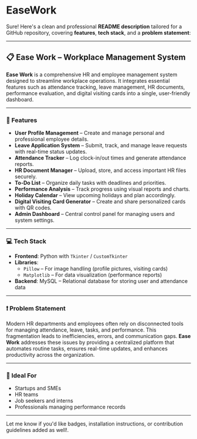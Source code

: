 # EaseWork
Sure! Here's a clean and professional **README description** tailored for a GitHub repository, covering **features**, **tech stack**, and a **problem statement**:

---

## 📋 Ease Work – Workplace Management System

**Ease Work** is a comprehensive HR and employee management system designed to streamline workplace operations. It integrates essential features such as attendance tracking, leave management, HR documents, performance evaluation, and digital visiting cards into a single, user-friendly dashboard.

---

### 🚀 Features

- **User Profile Management** – Create and manage personal and professional employee details.
- **Leave Application System** – Submit, track, and manage leave requests with real-time status updates.
- **Attendance Tracker** – Log clock-in/out times and generate attendance reports.
- **HR Document Manager** – Upload, store, and access important HR files securely.
- **To-Do List** – Organize daily tasks with deadlines and priorities.
- **Performance Analysis** – Track progress using visual reports and charts.
- **Holiday Calendar** – View upcoming holidays and plan accordingly.
- **Digital Visiting Card Generator** – Create and share personalized cards with QR codes.
- **Admin Dashboard** – Central control panel for managing users and system settings.

---

### 💻 Tech Stack

- **Frontend**: Python with `Tkinter` / `CustomTkinter`  
- **Libraries**:
  - `Pillow` – For image handling (profile pictures, visiting cards)
  - `Matplotlib` – For data visualization (performance reports)
- **Backend**: MySQL – Relational database for storing user and attendance data

---

### ❗ Problem Statement

Modern HR departments and employees often rely on disconnected tools for managing attendance, leave, tasks, and performance. This fragmentation leads to inefficiencies, errors, and communication gaps. **Ease Work** addresses these issues by providing a centralized platform that automates routine tasks, ensures real-time updates, and enhances productivity across the organization.

---

### 📌 Ideal For

- Startups and SMEs
- HR teams
- Job seekers and interns
- Professionals managing performance records

---

Let me know if you'd like badges, installation instructions, or contribution guidelines added as well!.

